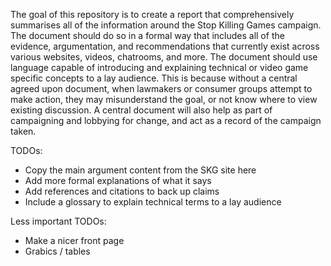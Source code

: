 The goal of this repository is to create a report that comprehensively summarises all of the information around the Stop Killing Games campaign.
The document should do so in a formal way that includes all of the evidence, argumentation, and recommendations that currently exist across various websites, videos, chatrooms, and more.
The document should use language capable of  introducing and explaining technical or video game specific concepts to a lay audience.
This is because without a central agreed upon document, when lawmakers or consumer groups attempt to make action, they may misunderstand the goal, or not know where to view existing discussion.
A central document will also help as part of campaigning and lobbying for change, and act as a record of the campaign taken.

TODOs:
* Copy the main argument content from the SKG site here
* Add more formal explanations of what it says
* Add references and citations to back up claims
* Include a glossary to explain technical terms to a lay audience

Less important TODOs:
* Make a nicer front page
* Grabics / tables
